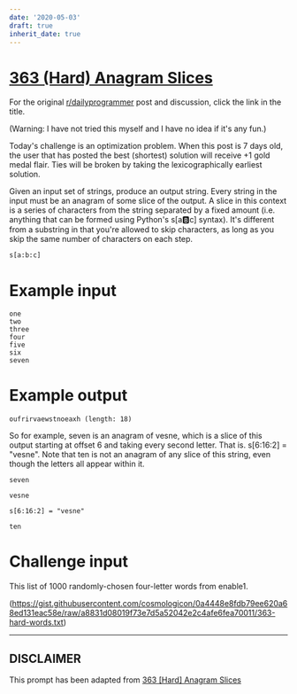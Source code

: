 ```yaml
---
date: '2020-05-03'
draft: true
inherit_date: true
---
```


# [363 (Hard) Anagram Slices](https://old.reddit.com/r/dailyprogrammer/comments/8rcjx0/20180615_challenge_363_hard_anagram_slices/)

For the original [r/dailyprogrammer](https://www.reddit.com/r/dailyprogrammer/) post and discussion, click the link in the title.

(Warning: I have not tried this myself and I have no idea if it's any fun.)

Today's challenge is an optimization problem. When this post is 7 days old, the user that has posted the best (shortest) solution will receive +1 gold medal flair. Ties will be broken by taking the lexicographically earliest solution.

Given an input set of strings, produce an output string. Every string in the input must be an anagram of some slice of the output. A slice in this context is a series of characters from the string separated by a fixed amount (i.e. anything that can be formed using Python's s[a:b:c] syntax). It's different from a substring in that you're allowed to skip characters, as long as you skip the same number of characters on each step.


```
s[a:b:c]
```
# Example input

```
one
two
three
four
five
six
seven
```
# Example output

```
oufrirvaewstnoeaxh (length: 18)
```
So for example, seven is an anagram of vesne, which is a slice of this output starting at offset 6 and taking every second letter. That is. s[6:16:2] = "vesne". Note that ten is not an anagram of any slice of this string, even though the letters all appear within it.


```
seven
```

```
vesne
```

```
s[6:16:2] = "vesne"
```

```
ten
```
# Challenge input
This list of 1000 randomly-chosen four-letter words from enable1.

(https://gist.githubusercontent.com/cosmologicon/0a4448e8fdb79ee620a68ed131eac58e/raw/a8831d08019f73e7d5a52042e2c4afe6fea70011/363-hard-words.txt)

----
## **DISCLAIMER**
This prompt has been adapted from [363 [Hard] Anagram Slices](https://old.reddit.com/r/dailyprogrammer/comments/8rcjx0/20180615_challenge_363_hard_anagram_slices/
)
